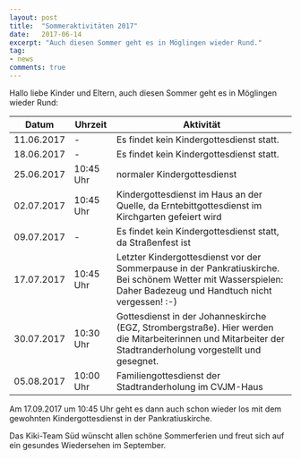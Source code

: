 ```yaml
---
layout: post
title:  "Sommeraktivitäten 2017"
date:   2017-06-14
excerpt: "Auch diesen Sommer geht es in Möglingen wieder Rund."
tag:
- news
comments: true
---
```


Hallo liebe Kinder und Eltern,
auch diesen Sommer geht es in Möglingen wieder Rund:

| Datum | Uhrzeit | Aktivität |
| --- | --- | --- |
| 11.06.2017 | - | Es findet kein Kindergottesdienst statt. |
| 18.06.2017 | - | Es findet kein Kindergottesdienst statt. |
| 25.06.2017 | 10:45 Uhr | normaler Kindergottesdienst |
| 02.07.2017 | 10:45 Uhr | Kindergottesdienst im Haus an der Quelle, da Erntebittgottesdienst im Kirchgarten gefeiert wird |
| 09.07.2017 | - | Es findet kein Kindergottesdienst statt, da Straßenfest ist |
| 17.07.2017 | 10:45 Uhr | Letzter Kindergottesdienst vor der Sommerpause in der Pankratiuskirche. Bei schönem Wetter mit Wasserspielen: Daher Badezeug und Handtuch nicht vergessen! :-) |
| 30.07.2017 | 10:30 Uhr | Gottesdienst in der Johanneskirche (EGZ, Strombergstraße). Hier werden die Mitarbeiterinnen und Mitarbeiter der Stadtranderholung vorgestellt und gesegnet. |
| 05.08.2017 | 10:00 Uhr | Familiengottesdienst der Stadtranderholung im CVJM-Haus |

Am 17.09.2017 um 10:45 Uhr geht es dann auch schon wieder los mit dem gewohnten Kindergottesdienst in der Pankratiuskirche.


Das Kiki-Team Süd wünscht allen schöne Sommerferien und freut sich auf ein gesundes Wiedersehen im September.
